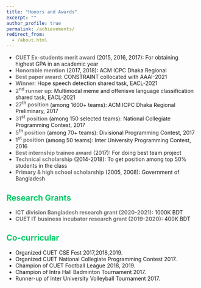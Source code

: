 ```yaml
---
title: "Honors and Awards"
excerpt: ""
author_profile: true
permalink: /achievements/
redirect_from: 
  - /about.html
---
```


<ul>
  <li> <b><font color= "#737373" >CUET Ex-students merit award</font></b> (2015, 2016, 2017): For obtaining highest GPA in an academic year</li>
  <li> <b><font color= "#737373" >Honorable mention</font></b> (2017, 2018): ACM ICPC Dhaka Regional</li>
  <li> <b><font color= "#737373" >Best paper award</font></b>: CONSTRAINT collocated with AAAI-2021</li>
  <li> <b><font color= "#737373" >Winner</font></b>: Hope speech detection shared task, EACL-2021</li>
  <li> <b><font color= "#737373" >2<sup>nd</sup> runner up</font></b>: Multimodal meme and offenisve language classification shared task, EACL-2021</li>
  <li> <b><font color= "#737373" >27<sup>th</sup> position</font></b> (among 1600+ teams): ACM ICPC Dhaka Regional Preliminary, 2017</li>
  <li> <b><font color= "#737373" >31<sup>st</sup> position</font></b> (among 150 selected teams): National Collegiate Programming Contest, 2017</li>
  <li> <b><font color= "#737373" >5<sup>th</sup> position</font></b> (among 70+ teams): Divisional Programming Contest, 2017</li>
  <li> <b><font color= "#737373" >1<sup>st</sup> position</font></b> (among 50 teams): Inter University Programming Contest, 2016</li>
  <li> <b><font color= "#737373" >Best internship trainee award</font></b> (2017): For doing best team project</li>
  <li> <b><font color= "#737373" >Technical scholarship</font></b> (2014-2018): To get position among top 50% students in the class</li>
  <li> <b><font color= "#737373" >Primary & high school scholarship</font></b> (2005, 2008): Government of Bangladesh</li>
</ul>


## <font color="#00cc66"> Research Grants</font>

 * <b><font color= "#737373" >ICT division Bangladesh research grant (2020-2021):</font></b> 1000K BDT
 * <b><font color= "#737373" >CUET IT business incubator research grant (2019-2020):</font></b> 400K BDT
 
## <font color="#00cc66"> Co-curricular</font>

   * Organized CUET CSE Fest 2017,2018,2019.
   * Organized CUET National Collegiate Programming Contest 2017.
   * Champion of CUET Football League 2018, 2019.
   * Champion of Intra Hall Badminton Tournament 2017.
   * Runner-up of Inter University Volleyball Tournament 2017.
